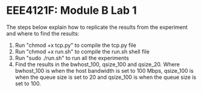 # EEE4121F: Module B Lab 1
The steps below explain how to replicate the results from the experiment and where to find the results:

1. Run "chmod +x tcp.py" to compile the tcp.py file
2. Run "chmod +x run.sh" to compile the run.sh shell file
3. Run "sudo ./run.sh" to run all the experiments
4. Find the results in the bwhost_100, qsize_100 and qsize_20. Where bwhost_100 is when the host bandwidth is set to 100 Mbps, qsize_100 is when the queue size is set to 20 and qsize_100 is when the queue size is set to 100.


